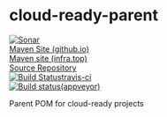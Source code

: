 # cloud-ready-parent

[![Sonar](https://sonarcloud.io/api/project_badges/measure?project=top.infra%3Acloud-ready-parent&metric=alert_status)](https://sonarcloud.io/dashboard?id=top.infra%3Acloud-ready-parent)  
[Maven Site (github.io)](https://cloud-ready.github.io/cloud-ready/snapshot/cloud-ready-parent/index.html)  
[Maven site (infra.top)](https://maven-site.infra.top/cloud-ready/snapshot/staging/cloud-ready-parent/index.html)  
[Source Repository](https://github.com/cloud-ready/cloud-ready-parent/tree/develop)  
[![Build Status](https://travis-ci.org/cloud-ready/cloud-ready-parent.svg?branch=develop)travis-ci](https://travis-ci.org/cloud-ready/cloud-ready-parent)  
[![Build status](https://ci.appveyor.com/api/projects/status/any0kvwcxs5b6s8c?svg=true)(appveyor)](https://ci.appveyor.com/project/chshawkn/cloud-ready-parent)    


Parent POM for cloud-ready projects
